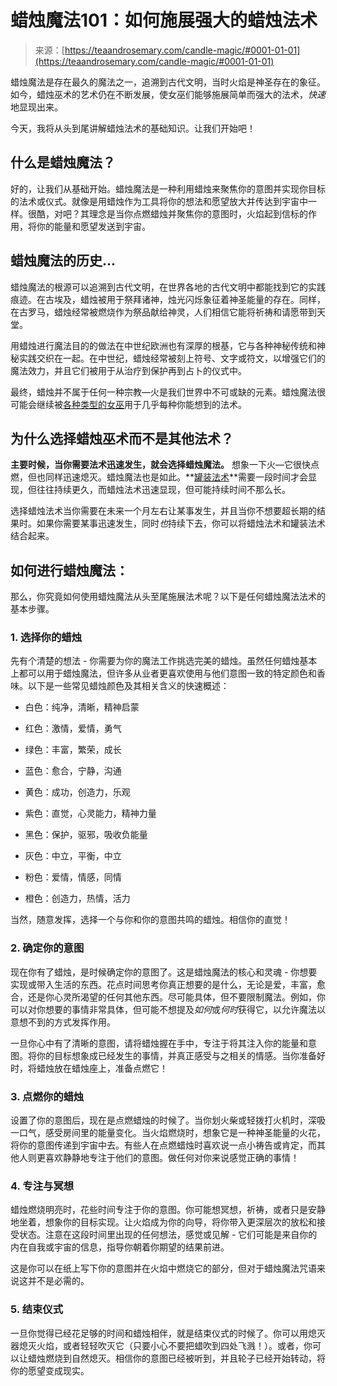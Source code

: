 <!--yml

类别：未分类

日期：2024-06-12 18:23:30

-->

# 蜡烛魔法101：如何施展强大的蜡烛法术

> 来源：[https://teaandrosemary.com/candle-magic/#0001-01-01](https://teaandrosemary.com/candle-magic/#0001-01-01)

蜡烛魔法是存在最久的魔法之一，追溯到古代文明，当时火焰是神圣存在的象征。如今，蜡烛巫术的艺术仍在不断发展，使女巫们能够施展简单而强大的法术，*快速*地显现出来。

今天，我将从头到尾讲解蜡烛法术的基础知识。让我们开始吧！

## 什么是蜡烛魔法？

好的，让我们从基础开始。蜡烛魔法是一种利用蜡烛来聚焦你的意图并实现你目标的法术或仪式。就像是用蜡烛作为工具将你的想法和愿望放大并传达到宇宙中一样。很酷，对吧？其理念是当你点燃蜡烛并聚焦你的意图时，火焰起到信标的作用，将你的能量和愿望发送到宇宙。

## 蜡烛魔法的历史...

蜡烛魔法的根源可以追溯到古代文明，在世界各地的古代文明中都能找到它的实践痕迹。在古埃及，蜡烛被用于祭拜诸神，烛光闪烁象征着神圣能量的存在。同样，在古罗马，蜡烛经常被燃烧作为祭品献给神灵，人们相信它能将祈祷和请愿带到天堂。

用蜡烛进行魔法目的的做法在中世纪欧洲也有深厚的根基，它与各种神秘传统和神秘实践交织在一起。在中世纪，蜡烛经常被刻上符号、文字或符文，以增强它们的魔法效力，并且它们被用于从治疗到保护再到占卜的仪式中。

最终，蜡烛并不属于任何一种宗教—火是我们世界中不可或缺的元素。蜡烛魔法很可能会继续被[各种类型的女巫](https://teaandrosemary.com/types-of-witches-types-of-witchcraft/)用于几乎每种你能想到的法术。

## 为什么选择蜡烛巫术而不是其他法术？

**主要时候，当你需要法术迅速发生，就会选择蜡烛魔法。** 想象一下火—它很快点燃，但也同样迅速熄灭。蜡烛魔法也是如此。**[罐装法术](https://teaandrosemary.com/jar-spells-rituals/)**需要一段时间才会显现，但往往持续更久，而蜡烛法术迅速显现，但可能持续时间不那么长。

选择蜡烛法术当你需要在未来一个月左右让某事发生，并且当你不想要超长期的结果时。如果你需要某事迅速发生，同时*也*持续下去，你可以将蜡烛法术和罐装法术结合起来。

## 如何进行蜡烛魔法：

那么，你究竟如何使用蜡烛魔法从头至尾施展法术呢？以下是任何蜡烛魔法法术的基本步骤。

### 1\. 选择你的蜡烛

先有个清楚的想法 - 你需要为你的魔法工作挑选完美的蜡烛。虽然任何蜡烛基本上都可以用于蜡烛魔法，但许多从业者更喜欢使用与他们意图一致的特定颜色和香味。以下是一些常见蜡烛颜色及其相关含义的快速概述：

+   白色：纯净，清晰，精神启蒙

+   红色：激情，爱情，勇气

+   绿色：丰富，繁荣，成长

+   蓝色：愈合，宁静，沟通

+   黄色：成功，创造力，乐观

+   紫色：直觉，心灵能力，精神力量

+   黑色：保护，驱邪，吸收负能量

+   灰色：中立，平衡，中立

+   粉色：爱情，情感，同情

+   橙色：创造力，热情，活力

当然，随意发挥，选择一个与你和你的意图共鸣的蜡烛。相信你的直觉！

### 2\. 确定你的意图

现在你有了蜡烛，是时候确定你的意图了。这是蜡烛魔法的核心和灵魂 - 你想要实现或带入生活的东西。花点时间思考你真正想要的是什么，无论是爱，丰富，愈合，还是你心灵所渴望的任何其他东西。尽可能具体，但不要限制魔法。例如，你可以对你想要的事情非常具体，但可能不想提及*如何*或*何时*获得它，以允许魔法以意想不到的方式发挥作用。

一旦你心中有了清晰的意图，请将蜡烛握在手中，专注于将其注入你的能量和意图。将你的目标想象成已经发生的事情，并真正感受与之相关的情感。当你准备好时，将蜡烛放在蜡烛座上，准备点燃它！

### 3\. 点燃你的蜡烛

设置了你的意图后，现在是点燃蜡烛的时候了。当你划火柴或轻拨打火机时，深吸一口气，感受房间里的能量变化。当火焰燃烧时，想象它是一种神圣能量的火花，将你的意图传递到宇宙中去。有些人在点燃蜡烛时喜欢说一点小祷告或肯定，而其他人则更喜欢静静地专注于他们的意图。做任何对你来说感觉正确的事情！

### 4\. 专注与冥想

蜡烛燃烧明亮时，花些时间专注于你的意图。你可能想冥想，祈祷，或者只是安静地坐着，想象你的目标实现。让火焰成为你的向导，将你带入更深层次的放松和接受状态。注意在这段时间里出现的任何想法，感觉或见解 - 它们可能是来自你的内在自我或宇宙的信息，指导你朝着你期望的结果前进。

这是你可以在纸上写下你的意图并在火焰中燃烧它的部分，但对于蜡烛魔法咒语来说这并不是必需的。

### 5\. 结束仪式

一旦你觉得已经花足够的时间和蜡烛相伴，就是结束仪式的时候了。你可以用熄灭器熄灭火焰，或者轻轻吹灭它（只要小心不要把蜡吹到四处飞溅！）。或者，你可以让蜡烛燃烧到自然熄灭。相信你的意图已经被听到，并且轮子已经开始转动，将你的愿望变成现实。
